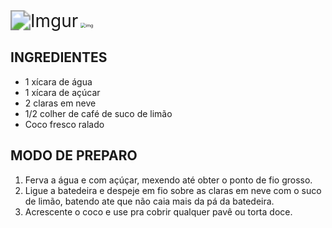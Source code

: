 <img src="https://i.imgur.com/E6us2wT.png" alt="Imgur" style="zoom:200%;" />

<img src="https://t2.rg.ltmcdn.com/pt/images/7/0/9/img_marshmallow_caseiro_com_gelatina_2907_orig.jpg" alt="img" style="zoom:50%;" />

## INGREDIENTES

- 1 xícara de água
- 1 xícara de açúcar
- 2 claras em neve
- 1/2 colher de café de suco de limão
- Coco fresco ralado

## MODO DE PREPARO

1. Ferva a água e com açúçar, mexendo até obter o ponto de fio grosso.
2. Ligue a batedeira e despeje em fio sobre as claras em neve com o suco de limão, batendo ate que não caia mais da pá da batedeira.
3. Acrescente o coco e use pra cobrir qualquer pavê ou torta doce.